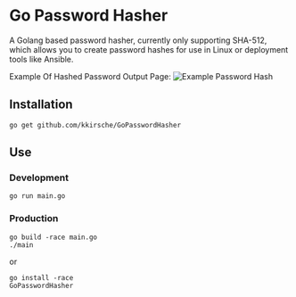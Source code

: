 # Go Password Hasher
A Golang based password hasher, currently only supporting SHA-512, which allows you to create password hashes for use in Linux or deployment tools like Ansible.

Example Of Hashed Password Output Page:
![Example Password Hash](http://i.imgur.com/VrwJhrd.png)

## Installation

```
go get github.com/kkirsche/GoPasswordHasher
```

## Use

### Development

```
go run main.go
```

### Production

```
go build -race main.go
./main
```

or

```
go install -race
GoPasswordHasher
```
